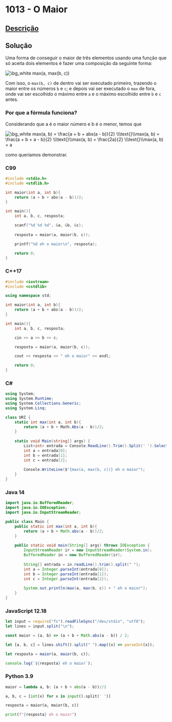 # 1013 - O Maior

## [Descrição](https://www.beecrowd.com.br/judge/pt/problems/view/1013)

## Solução

Uma forma de conseguir o maior de três elementos usando uma função que só aceita dois elementos é fazer uma composição da seguinte forma:

<img src="https://latex.codecogs.com/png.image?\dpi{110}&space;\bg_white&space;max(a,&space;max(b,&space;c))" title="\bg_white max(a, max(b, c))" />

Com isso, o `max(b, c)` de dentro vai ser executado primeiro, trazendo o maior entre os números `b` e `c`; e depois vai ser executado o `max` de fora, onde vai ser escolhido o máximo entre `a` e o máximo escolhido entre `b` e `c` antes.

### Por que a fórmula funciona?

Considerando que a é o maior número e b é o menor, temos que

<img src="https://latex.codecogs.com/png.image?\dpi{110}&space;\bg_white&space;max(a,&space;b)&space;=&space;\frac{a&space;&plus;&space;b&space;&plus;&space;abs(a&space;-&space;b)}{2}&space;\\\text{}\\max(a,&space;b)&space;=&space;\frac{a&space;&plus;&space;b&space;&plus;&space;a&space;-&space;b}{2}&space;\\\text{}\\max(a,&space;b)&space;=&space;\frac{2a}{2}&space;\\\text{}\\max(a,&space;b)&space;=&space;a" title="\bg_white max(a, b) = \frac{a + b + abs(a - b)}{2} \\\text{}\\max(a, b) = \frac{a + b + a - b}{2} \\\text{}\\max(a, b) = \frac{2a}{2} \\\text{}\\max(a, b) = a" />

como queríamos demonstrar.

### C99

```c
#include <stdio.h>
#include <stdlib.h>

int maior(int a, int b){
    return (a + b + abs(a - b))/2;
}

int main(){
    int a, b, c, resposta;

    scanf("%d %d %d", &a, &b, &c);
    
    resposta = maior(a, maior(b, c));

    printf("%d eh o maior\n", resposta);

    return 0;
}
```

### C++17

```cpp
#include <iostream>
#include <cstdlib>

using namespace std;

int maior(int a, int b){
    return (a + b + abs(a - b))/2;
}

int main(){
    int a, b, c, resposta;

    cin >> a >> b >> c;

    resposta = maior(a, maior(b, c));

    cout << resposta << " eh o maior" << endl;

    return 0;
}
```

### C#

```cs
using System;
using System.Runtime;
using System.Collections.Generic;
using System.Linq;

class URI {
    static int max(int a, int b){
        return (a + b + Math.Abs(a - b))/2;
    }
    
    static void Main(string[] args) {
        List<int> entrada = Console.ReadLine().Trim().Split(' ').Select((x) => int.Parse(x)).ToList();
        int a = entrada[0];
        int b = entrada[1];
        int c = entrada[2];
        
        Console.WriteLine($"{max(a, max(b, c))} eh o maior");
    }
}
```

### Java 14

```java
import java.io.BufferedReader;
import java.io.IOException;
import java.io.InputStreamReader;

public class Main {
    public static int max(int a, int b){
        return (a + b + Math.abs(a - b))/2;
    }
    
    public static void main(String[] args) throws IOException {
        InputStreamReader ir = new InputStreamReader(System.in);
        BufferedReader in = new BufferedReader(ir);
        
        String[] entrada = in.readLine().trim().split(" ");
        int a = Integer.parseInt(entrada[0]);
        int b = Integer.parseInt(entrada[1]);
        int c = Integer.parseInt(entrada[2]);
        
        System.out.println(max(a, max(b, c)) + " eh o maior");
    }
}
```

### JavaScript 12.18

```javascript
let input = require("fs").readFileSync("/dev/stdin", "utf8");
let lines = input.split("\n");

const maior = (a, b) => (a + b + Math.abs(a - b)) / 2;

let [a, b, c] = lines.shift().split(" ").map((x) => parseInt(x));

let resposta = maior(a, maior(b, c));

console.log(`${resposta} eh o maior`);
```

### Python 3.9

```python
maior = lambda a, b: (a + b + abs(a - b))//2

a, b, c = [int(x) for x in input().split(' ')]

resposta = maior(a, maior(b, c))

print(f"{resposta} eh o maior")
```